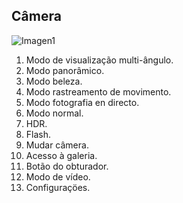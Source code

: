 ## Câmera

![Imagen1](http://static.energysistem.com/images/manuals/39725/54ec5ee48ab69.jpg)

1. Modo de visualização multi-ângulo.
2. Modo panorâmico.
3. Modo beleza.
4. Modo rastreamento de movimento.
5. Modo fotografia en directo.
6. Modo normal.
7. HDR.
8. Flash.
9. Mudar câmera. 
10. Acesso à galeria.
11. Botão do obturador.
12. Modo de vídeo.
13. Configuraçöes.
